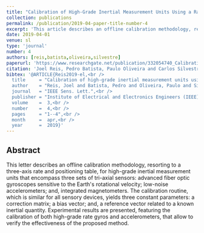```yaml
---
title: "Calibration of High-Grade Inertial Measurement Units Using a Rate Table"
collection: publications
permalink: /publication/2019-04-paper-title-number-4
excerpt: 'This article describes an offline calibration methodology, resorting to a three-axis rate and positioning table, for high-grade inertial measurement units that encompass three sets of triaxial sensors: advanced fiber optic gyroscopes sensitive to the Earth''s rotational velocity; low-noise accelerometers; and integrated magnetometers.'
date: 2019-04-01
venue: sl
type: 'journal'
number: 4
authors: [reis,batista,oliveira,silvestre]
paperurl: 'https://www.researchgate.net/publication/332054740_Calibration_of_High-Grade_Inertial_Measurement_Units_Using_a_Rate_Table'
citation: 'Joel Reis, Pedro Batista, Paulo Oliveira and Carlos Silvestre, "Calibration of High-Grade Inertial Measurement Units Using a Rate Table," IEEE Sensors Letters, vol. 3, no. 4, pp. 1-4, April 2019, Art no. 6000704, doi:10.1109/LSENS.2019.2906569.'
bibtex: '@ARTICLE{Reis2019-el,<br />
  title     = "Calibration of high-grade inertial measurement units using a rate table",<br />
  author    = "Reis, Joel and Batista, Pedro and Oliveira, Paulo and Silvestre, Carlos",<br />
  journal   = "IEEE Sens. Lett.",<br />
  publisher = "Institute of Electrical and Electronics Engineers (IEEE)",<br />
  volume    =  3,<br />
  number    =  4,<br />
  pages     = "1--4",<br />
  month     =  apr,<br />
  year      =  2019}'
---
```

**Abstract**
---
This letter describes an offline calibration methodology, resorting to a three-axis rate and positioning table, for high-grade inertial measurement units that encompass three sets of tri-axial sensors: advanced fiber optic gyroscopes sensitive to the Earth's rotational velocity; low-noise accelerometers; and, integrated magnetometers.
The calibration routine, which is similar for all sensory devices, yields three constant parameters: a correction matrix; a bias vector; and, a reference vector related to a known inertial quantity.
Experimental results are presented, featuring the calibration of both high-grade rate gyros and accelerometers, that allow to verify the effectiveness of the proposed method.
